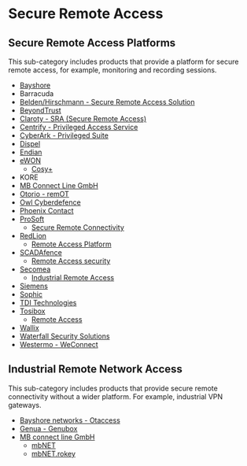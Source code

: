 # Secure Remote Access

## Secure Remote Access Platforms
This sub-category includes products that provide a platform for secure remote access, for example, monitoring and recording sessions.
* [Bayshore](https://www.bayshorenetworks.com)
* Barracuda
* [Belden/Hirschmann - Secure Remote Access Solution](https://hirschmann.com/en/Hirschmann_Produkte/Hirschmann-News/Secure_Remote_Access_Solution/index.phtml)
* [BeyondTrust](https://www.beyondtrust.com/remote-access)
* [Claroty - SRA (Secure Remote Access)](https://claroty.com/secure-remote-access/)
* [Centrify - Privileged Access Service](https://docs.centrify.com/Content/02-centrify-sidenav/icon-pp/PAS-top-page.htm)
* [CyberArk - Privileged Suite](https://www.cyberark.com/products/privileged-access-manager/)
* [Dispel](https://dispel.io/)
* [Endian](https://www.endian.com/)
* [eWON](https://www.ewon.biz/)
     * [Cosy+](https://www.ewon.biz/products/cosy)
* KORE
* [MB Connect Line GmbH](https://mbconnectline.com/)
* [Otorio - remOT](https://www.otorio.com/resources/pb-ram2-remot/)
* [Owl Cyberdefence](https://owlcyberdefense.com/)
* [Phoenix Contact](https://www.phoenixcontact.com/)
* [ProSoft](https://www.prosoft-technology.com/)
     * [Secure Remote Connectivity](https://www.prosoft-technology.com/Landing-Pages/Secure_Remote_Connectivity)
* [RedLion](https://www.redlion.net/)
     * [Remote Access Platform](https://www.redlion.net/portfolio/secure-remote-access-platform)
* [SCADAfence](https://www.scadafence.com/)
     * [Remote Access security](https://www.scadafence.com/scadafence-remote-access-security)
* [Secomea](https://www.secomea.com/)
     * [Industrial Remote Access](https://www.secomea.com/the-remote-maintenance-solution/)
* [Siemens](https://new.siemens.com/global/en/products/automation/industrial-communication/rugged-communications/ruggedcom-portfolio/software/crossbow.html)
* [Sophic](https://www.iecyber.co.il)
* [TDI Technologies](https://www.tditechnologies.com/)
* [Tosibox](https://www.tosibox.com/)
     * [Remote Access](https://www.tosibox.com/remote-access/)
* [Wallix](https://www.wallix.com/)
* [Waterfall Security Solutions](https://waterfall-security.com/)
* [Westermo - WeConnect](https://www.westermo.com/solutions/weconnect)


## Industrial Remote Network Access 
This sub-category includes products that provide secure remote connectivity without a wider platform. For example, industrial VPN gateways.

* [Bayshore networks - Otaccess](https://bayshorenetworks.com/products/otaccess/)
* [Genua - Genubox](https://www.genua.de/en/it-security-solutions/remote-service-appliance-genubox)
* [MB connect line GmbH](https://www.mbconnectline.com/en/)
     * [mbNET](https://mbconnectline.com/mbnet/)
     * [mbNET.rokey](https://mbconnectline.com/mbnet-rokey/)
